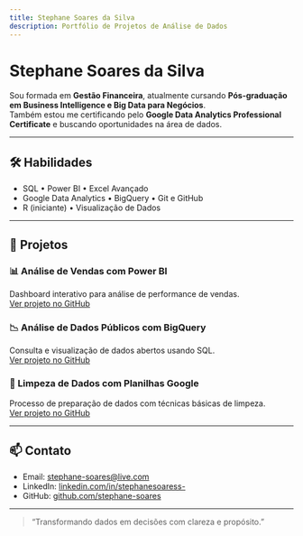 ```yaml
---
title: Stephane Soares da Silva
description: Portfólio de Projetos de Análise de Dados
---
```


<link rel="stylesheet" href="assets/css/style.css">

# Stephane Soares da Silva

Sou formada em **Gestão Financeira**, atualmente cursando **Pós-graduação em Business Intelligence e Big Data para Negócios**.  
Também estou me certificando pelo **Google Data Analytics Professional Certificate** e buscando oportunidades na área de dados.

---

## 🛠️ Habilidades

- SQL • Power BI • Excel Avançado  
- Google Data Analytics • BigQuery • Git e GitHub  
- R (iniciante) • Visualização de Dados

---

## 📂 Projetos

### 📊 Análise de Vendas com Power BI  
Dashboard interativo para análise de performance de vendas.  
[Ver projeto no GitHub](#) <!-- substitua pelo link real -->

### 📉 Análise de Dados Públicos com BigQuery  
Consulta e visualização de dados abertos usando SQL.  
[Ver projeto no GitHub](#)

### 🧹 Limpeza de Dados com Planilhas Google  
Processo de preparação de dados com técnicas básicas de limpeza.  
[Ver projeto no GitHub](#)

---

## 📫 Contato

- Email: stephane-soares@live.com  
- LinkedIn: [linkedin.com/in/stephanesoaress-](#)
- GitHub: [github.com/stephane-soares](#)

---

> “Transformando dados em decisões com clareza e propósito.”
